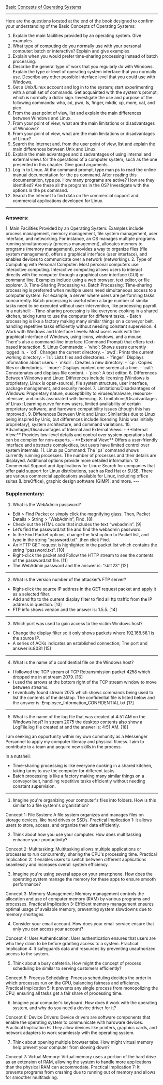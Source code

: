 [Basic Concepts of Operating Systems](https://samples.jbpub.com/9781449626341/26341_CH01_Garrido.pdf)


---

Here are the questions located at the end of the book designed to confirm your understanding of the Basic Concepts of Operating Systems:
1. Explain the main facilities provided by an operating system. Give examples.
2. What type of computing do you normally use with your personal computer: batch or interactive? Explain and give examples.
3. Explain when you would prefer time-sharing processing instead of batch processing.
4. Describe the general type of work that you regularly do with Windows. Explain the type or level of operating system interface that you normally use. Describe any other possible interface level that you could use with Windows.
5. Get a Unix/Linux account and log in to the system; start experimenting with a small set of commands. Get acquainted with the system's prompt, which is normally a dollar sign. Investigate the use and purpose of the following commands: who, cd, pwd, Is, finger, mkdir, cp, more, cat, and pico.
6. From the user point of view, list and explain the main differences between Windows and Linux.
7. From your point of view, what are the main limitations or disadvantages of Windows?
8. From your point of view, what are the main limitations or disadvantages of Linux?
9. Search the Internet and, from the user point of view, list and explain the main differences between Unix and Linux.
10. Explain the main advantages and disadvantages of using internal and external views for the operations of a computer system, such as the one presented in this chapter. Give good arguments.
11. Log in to Linux. At the command prompt, type man ps to read the online manual documentation for the ps command. After reading this documentation, type ps. How many programs are active? How are they identified? Are these all the programs in the OS? Investigate with the options in the ps command.
12. Search the Internet to find data on the commercial support and commercial applications developed for Linux.
---

<h3>Answers:</h3>
1. Main Facilities Provided by an Operating System:
Examples include process management, memory management, file system management, user interface, and networking. For instance, an OS manages multiple programs running simultaneously (process management), allocates memory to programs (memory management), provides a way to organize files (file system management), offers a graphical interface (user interface), and enables devices to communicate over a network (networking).
2. Type of Computing with Personal Computer:
Most personal computers use interactive computing. Interactive computing allows users to interact directly with the computer through a graphical user interface (GUI) or command line. Examples include using a web browser, text editor, or file explorer.
3. Time-Sharing Processing vs. Batch Processing:
Time-sharing processing is preferred when multiple users need simultaneous access to a computer system. For example, a server where users are performing tasks concurrently. Batch processing is useful when a large number of similar tasks need to be executed without user intervention, like processing payroll.
In a nutshell:
- Time-sharing processing is like everyone cooking in a shared kitchen, taking turns to use the computer for different tasks.
- Batch processing is like a factory making many similar things on a conveyor belt, handling repetitive tasks efficiently without needing constant supervision.
4. Work with Windows and Interface Levels:
Most users work with the graphical interface of Windows, using icons, windows, and a mouse. There's also a command-line interface (Command Prompt) that offers text-based interaction.
5. Linux Commands:
    - `who`: Shows users currently logged in.
    - `cd`: Changes the current directory.
    - `pwd`: Prints the current working directory.
    - `ls`: Lists files and directories.
    - `finger`: Displays information about users.
    - `mkdir`: Creates a new directory.
    - `cp`: Copies files or directories.
    - `more`: Displays content one screen at a time.
    - `cat`: Concatenates and displays file content.
    - `pico`: A text editor.
6. Differences Between Windows and Linux:
Differences include licensing (Windows is proprietary, Linux is open-source), file system structure, user interface, package management, and security model.
7. Limitations/Disadvantages of Windows:
Proprietary nature, susceptibility to viruses/malware, resource-intensive, and costs associated with licensing.
8. Limitations/Disadvantages of Linux:
Learning curve for new users, limited availability of certain proprietary software, and hardware compatibility issues (though this has improved).
9. Differences Between Unix and Linux:
Similarities due to Linux being inspired by Unix, but differences include licensing (Unix was initially proprietary), system architecture, and command variations.
10. Advantages/Disadvantages of Internal and External Views:
    - **Internal View:** Provides low-level details and control over system operations but can be complex for non-experts.
    - **External View:** Offers a user-friendly interface and abstracts complexities, but users have limited control over system internals.
11. Linux ps Command:
The `ps` command shows currently running processes. The number of processes and their details are displayed. Additional options provide more detailed information.
12. Commercial Support and Applications for Linux:
Search for companies that offer paid support for Linux distributions, such as Red Hat or SUSE. There are various commercial applications available for Linux, including office suites (LibreOffice), graphic design software (GIMP), and more.
---

<h3>Supplementary:</h3>

1. What is the WebAdmin password?
- Edit > Find Packet or simply click the magnifying glass. Then, Packet Details > String > ”WebAdmin”, Find.
[8]
- Check out the HTML code that includes the text “webadmin”.
[9]
- Let’s find the password.txt file and find the webadmin password.
- In the Find Packet options, change the first option to Packet list, and type in the string “password.txt” ,then click Find.
- An HTTP GET request is highlighted in the packet list which contains the string “password.txt”.
[10]
- Right-click the packet and Follow the HTTP stream to see the contents of the password.txt file.
[11]
- The WebAdmin password and the answer is: “sbt123”
[12]
________________________
2. What is the version number of the attacker’s FTP server?
- Right-click the source IP address in the GET request packet and apply it as a selected filter.
- Add and ftp to the current display filter to find all ftp traffic from the IP address in question.
[13]
- FTP info shows version and the answer is: 1.5.5.
[14]
________________________
3. Which port was used to gain access to the victim Windows host?
- Change the display filter so it only shows packets where 192.168.56.1 is the source IP.
- A series of ACKs indicates an established connection; The port and answer is:8081
[15]
________________________
4. What is the name of a confidential file on the Windows host?
- I followed the TCP stream of TCP Retransmission packet 4258 which dropped me in at stream 2079.
[16]
- I used the arrows at the bottom right of the TCP stream window to move between streams.
- I eventually found stream 2075 which shows commands being used to list the contents of the desktop. The confidential file is listed below and the answer is: Employee_Information_CONFIDENTIAL.txt
[17]

________________________
5. What is the name of the log file that was created at 4:51 AM on the Windows host?
In stream 2075 the desktop contents also show a LogFile.log file created at and the answer is: 4:51 AM.
[18]

I am seeking an opportunity within my own community as a Messenger Personnel to apply my computer literacy and physical fitness. I aim to contribute to a team and acquire new skills in the process.

In a nutshell:
- Time-sharing processing is like everyone cooking in a shared kitchen, taking turns to use the computer for different tasks.
- Batch processing is like a factory making many similar things on a conveyor belt, handling repetitive tasks efficiently without needing constant supervision.
_________


1. Imagine you're organizing your computer's files into folders. How is this similar to a file system's organization?

Concept 1: File System:
A file system organizes and manages files on storage devices, like hard drives or SSDs.
Practical Implication 1:
It allows users to store, access, and organize their data efficiently.

2. Think about how you use your computer. How does multitasking enhance your productivity?

Concept 2: Multitasking:
Multitasking allows multiple applications or processes to run concurrently, sharing the CPU's processing time.
Practical Implication 2:
It enables users to switch between different applications seamlessly and increases overall system efficiency.


3. Imagine you're using several apps on your smartphone. How does the operating system manage the memory for these apps to ensure smooth performance?

Concept 3: Memory Management:
Memory management controls the allocation and use of computer memory (RAM) by various programs and processes.
Practical Implication 3:
Efficient memory management ensures optimal usage of available memory, preventing system slowdowns due to memory shortages.


4. Consider your email account. How does your email service ensure that only you can access your account?

Concept 4: User Authentication:
User authentication ensures that users are who they claim to be before granting access to a system.
Practical Implication 4:
It safeguards data and resources by preventing unauthorized access to the system.


5. Think about a busy cafeteria. How might the concept of process scheduling be similar to serving customers efficiently?

Concept 5: Process Scheduling:
Process scheduling decides the order in which processes run on the CPU, balancing fairness and efficiency.
Practical Implication 5:
It prevents any single process from monopolizing the CPU, ensuring all tasks get a fair share of processing time.


6. Imagine your computer's keyboard. How does it work with the operating system, and why do you need a device driver for it?

Concept 6: Device Drivers:
Device drivers are software components that enable the operating system to communicate with hardware devices.
Practical Implication 6:
They allow devices like printers, graphics cards, and network adapters to work seamlessly with the operating system.


7. Think about opening multiple browser tabs. How might virtual memory help prevent your computer from slowing down?

Concept 7: Virtual Memory:
Virtual memory uses a portion of the hard drive as an extension of RAM, allowing the system to handle more applications than the physical RAM can accommodate.
Practical Implication 7:
It prevents programs from crashing due to running out of memory and allows for smoother multitasking.

